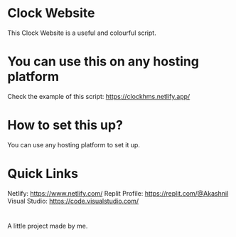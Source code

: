 # Clock Website

This Clock Website is a useful and colourful script.

# You can use this on any hosting platform

Check the example of this script: https://clockhms.netlify.app/

# How to set this up?
You can use any hosting platform to set it up.
# Quick Links
Netlify: https://www.netlify.com/
Replit Profile: https://replit.com/@Akashnil
Visual Studio: https://code.visualstudio.com/
# 
A little project made by me.
